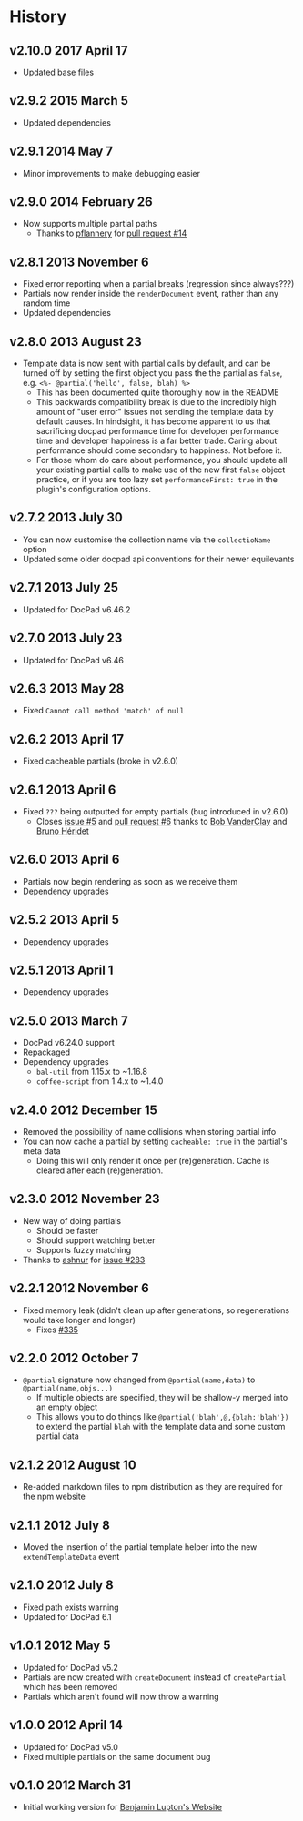 # History

## v2.10.0 2017 April 17
- Updated base files

## v2.9.2 2015 March 5
- Updated dependencies

## v2.9.1 2014 May 7
- Minor improvements to make debugging easier

## v2.9.0 2014 February 26
- Now supports multiple partial paths
	- Thanks to [pflannery](https://github.com/pflannery) for [pull request #14](https://github.com/docpad/docpad-plugin-partials/pull/14)

## v2.8.1 2013 November 6
- Fixed error reporting when a partial breaks (regression since always???)
- Partials now render inside the `renderDocument` event, rather than any random time
- Updated dependencies

## v2.8.0 2013 August 23
- Template data is now sent with partial calls by default, and can be turned off by setting the first object you pass the the partial as `false`, e.g. `<%- @partial('hello', false, blah) %>`
	- This has been documented quite thoroughly now in the README
	- This backwards compatibility break is due to the incredibly high amount of "user error" issues not sending the template data by default causes. In hindsight, it has become apparent to us that sacrificing docpad performance time for developer performance time and developer happiness is a far better trade. Caring about performance should come secondary to happiness. Not before it.
	- For those whom do care about performance, you should update all your existing partial calls to make use of the new first `false` object practice, or if you are too lazy set `performanceFirst: true` in the plugin's configuration options.

## v2.7.2 2013 July 30
- You can now customise the collection name via the `collectioName` option
- Updated some older docpad api conventions for their newer equilevants

## v2.7.1 2013 July 25
- Updated for DocPad v6.46.2

## v2.7.0 2013 July 23
- Updated for DocPad v6.46

## v2.6.3 2013 May 28
- Fixed `Cannot call method 'match' of null`

## v2.6.2 2013 April 17
- Fixed cacheable partials (broke in v2.6.0)

## v2.6.1 2013 April 6
- Fixed `???` being outputted for empty partials (bug introduced in v2.6.0)
	- Closes [issue #5](https://github.com/docpad/docpad-plugin-partials/issues/5) and [pull request #6](https://github.com/docpad/docpad-plugin-partials/pull/6) thanks to [Bob VanderClay](https://github.com/takitapart) and [Bruno Héridet](https://github.com/Delapouite)

## v2.6.0 2013 April 6
- Partials now begin rendering as soon as we receive them
- Dependency upgrades

## v2.5.2 2013 April 5
- Dependency upgrades

## v2.5.1 2013 April 1
- Dependency upgrades

## v2.5.0 2013 March 7
- DocPad v6.24.0 support
- Repackaged
- Dependency upgrades
	-  `bal-util` from 1.15.x to ~1.16.8
	-  `coffee-script` from 1.4.x to ~1.4.0

## v2.4.0 2012 December 15
- Removed the possibility of name collisions when storing partial info
- You can now cache a partial by setting `cacheable: true` in the partial's meta data
	- Doing this will only render it once per (re)generation. Cache is cleared after each (re)generation.

## v2.3.0 2012 November 23
- New way of doing partials
	- Should be faster
	- Should support watching better
	- Supports fuzzy matching
- Thanks to [ashnur](https://github.com/ashnur) for [issue #283](https://github.com/bevry/docpad/issues/283)

## v2.2.1 2012 November 6
- Fixed memory leak (didn't clean up after generations, so regenerations would take longer and longer)
	- Fixes [#335](https://github.com/bevry/docpad/issues/335)

## v2.2.0 2012 October 7
- `@partial` signature now changed from `@partial(name,data)` to `@partial(name,objs...)`
	- If multiple objects are specified, they will be shallow-y merged into an empty object
	- This allows you to do things like `@partial('blah',@,{blah:'blah'})` to extend the partial `blah` with the template data and some custom partial data

## v2.1.2 2012 August 10
- Re-added markdown files to npm distribution as they are required for the npm website

## v2.1.1 2012 July 8
- Moved the insertion of the partial template helper into the new `extendTemplateData` event

## v2.1.0 2012 July 8
- Fixed path exists warning
- Updated for DocPad 6.1

## v1.0.1 2012 May 5
- Updated for DocPad v5.2
- Partials are now created with `createDocument` instead of `createPartial` which has been removed
- Partials which aren't found will now throw a warning

## v1.0.0 2012 April 14
- Updated for DocPad v5.0
- Fixed multiple partials on the same document bug

## v0.1.0 2012 March 31
- Initial working version for [Benjamin Lupton's Website](https://github.com/balupton/balupton.docpad)
